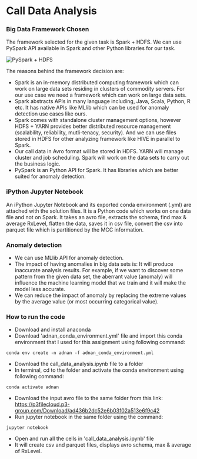 # Call Data Analysis

### Big Data Framework Chosen

The framework selected for the given task is Spark + HDFS. We can use PySpark API available in Spark and other Python libraries for our task. 

![PySpark + HDFS](https://github.com/zubairalijaleel/adnan_assignment/blob/master/spark_and_hdfs.png)

The reasons behind the framework decision are:
* Spark is an in-memory distributed computing framework which can work on large data sets residing in clusters of commodity servers. For our use case we need a framework which can work on large data sets.
* Spark abstracts APIs in many language including, Java, Scala, Python, R etc. It has native APIs like MLlib which can be used for anomaly detection use cases like ours.
* Spark comes with standalone cluster management options, however HDFS + YARN provides better distributed resource management (scalability, reliability, mutli-tenacy, security). And we can use files stored in HDFS for other analyzing framework like HIVE in parallel to Spark.
* Our call data in Avro format will be stored in HDFS. YARN will manage cluster and job scheduling. Spark will work on the data sets to carry out the business logic.
* PySpark is an Python API for Spark. It has libraries which are better suited for anomaly detection.

### iPython Jupyter Notebook
An iPython Jupyter Notebook and its exported conda environment (.yml) are attached with the solution files. It is a Python code which works on one data file and not on Spark. It takes an avro file, extracts the schema, find max & average RxLevel, flatten the data, saves it in csv file, convert the csv into parquet file which is partitioned by the MCC information.

### Anomaly detection
* We can use MLlib API for anomaly detection.
* The impact of having anomalies in big data sets is: It will produce inaccurate analysis results. For example, if we want to discover some pattern from the given data set, the aberrant value (anomaly) will influence the machine learning model that we train and it will make the model less accurate. 
* We can reduce the impact of anomaly by replacing the extreme values by the average value (or most occurring categorical value).

### How to run the code
* Download and install anaconda 
* Download 'adnan_conda_environment.yml' file and import this conda environment that I used for this assignment using following command:

`conda env create -n adnan -f adnan_conda_environment.yml`
* Download the call_data_analysis.ipynb file to a folder
* In terminal, cd to the folder and activate the conda environment using following command:

`conda activate adnan`
* Download the input avro file to the same folder from this link: https://p3filecloud.p3-group.com/Download/ad436b2dc52e6b03f02a513e6f9c42
* Run jupyter notebook in the same folder using the command: 

`jupyter notebook`
* Open and run all the cells in 'call_data_analysis.ipynb' file
* It will create csv and parquet files, displays avro schema, max & average of RxLevel.
